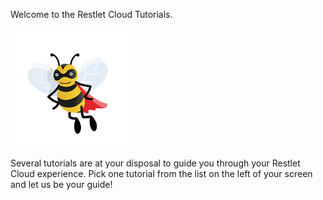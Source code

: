 
Welcome to the Restlet Cloud Tutorials.

![Sign in](images/apispark_sparky_flying_stationary.png "Sign in")

Several tutorials are at your disposal to guide you through your Restlet Cloud experience.
Pick one tutorial from the list on the left of your screen and let us be your guide!
